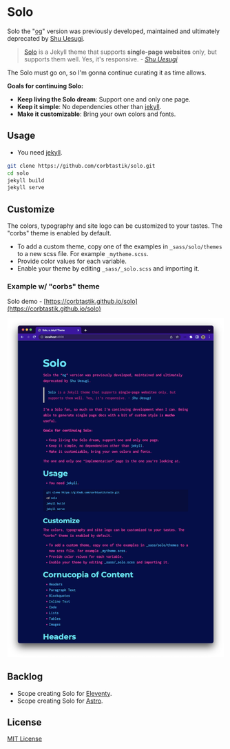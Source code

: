 # Solo

Solo the "[og](http://chibicode.github.io/solo)" version was previously developed, maintained and ultimately deprecated by [Shu Uesugi](https://github.com/chibicode).

> [Solo](http://chibicode.github.io/solo) is a Jekyll theme that supports **single-page websites** only, but supports them well. Yes, it's responsive. - _[Shu Uesugi](https://github.com/chibicode)_

The Solo must go on, so I'm gonna continue curating it as time allows.

__Goals for continuing Solo:__

* __Keep living the Solo dream__: Support one and only one page.
* __Keep it simple__: No dependencies other than [jekyll](https://jekyllrb.com/).
* __Make it customizable__: Bring your own colors and fonts.

## Usage

* You need [jekyll](https://jekyllrb.com/).

```bash
git clone https://github.com/corbtastik/solo.git
cd solo
jekyll build
jekyll serve
```

## Customize

The colors, typography and site logo can be customized to your tastes. The "corbs" theme is enabled by default.

* To add a custom theme, copy one of the examples in `_sass/solo/themes` to a new scss file. For example `_mytheme.scss`.
* Provide color values for each variable.
* Enable your theme by editing `_sass/_solo.scss` and importing it.

### Example w/ "corbs" theme

Solo demo - [https://corbtastik.github.io/solo](https://corbtastik.github.io/solo)

![Solo example](/static/images/solo-example.png "Solo Example")

## Backlog

* Scope creating Solo for [Eleventy](https://www.11ty.dev/).
* Scope creating Solo for [Astro](https://astro.build/).

## License

[MIT License](/LICENSE)
